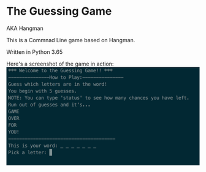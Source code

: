# The Guessing Game

AKA Hangman

This is a Commnad Line game based on Hangman.

Written in Python 3.65

Here's a screenshot of the game in action:
![Screenshot of the game in action](https://github.com/OldLace/Hangman_Python/blob/master/screenshot.png)
